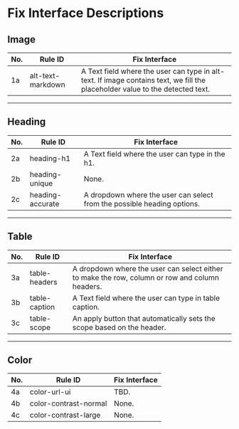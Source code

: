 # Fix Interface Descriptions

## Image

| No. | Rule ID           | Fix Interface                                      |
|-----|-------------------|----------------------------------------------------|
| 1a  | alt-text-markdown | A Text field where the user can type in alt-text. If image contains text, we fill the placeholder value to the detected text.  |

---

## Heading

| No. | Rule ID          | Fix Interface                                                                 |
|-----|------------------|-------------------------------------------------------------------------------|
| 2a  | heading-h1       |  A Text field where the user can type in the h1.  |
| 2b  | heading-unique   |  None. |
| 2c  | heading-accurate |  A dropdown where the user can select from the possible heading options. |

---

## Table

| No. | Rule ID         | Fix Interface                                                                 |
|-----|------------------|------------------------------------------------------------------------------|
| 3a  | table-headers    | A dropdown where the user can select either to make the row, column or row and column headers. |
| 3b  | table-caption    | A Text field where the user can type in table caption.                     |
| 3c  | table-scope      | An apply button that automatically sets the scope based on the header. |

---

## Color

| No. | Rule ID                | Fix Interface                                                                   |
|-----|------------------------|---------------------------------------------------------------------------------|
| 4a  | color-url-ui           | TBD.                      |
| 4b  | color-contrast-normal  | None. |
| 4c  | color-contrast-large   | None.  |
